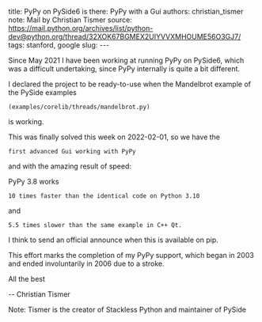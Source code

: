 title: PyPy on PySide6 is there: PyPy with a Gui
authors: christian_tismer
note: Mail by Christian Tismer
source: https://mail.python.org/archives/list/python-dev@python.org/thread/32XOK67BGMEX2UIYVVXMHOUME56O3GJ7/
tags: stanford, google
slug: ---

Since May 2021 I have been working at running PyPy on PySide6,
which was a difficult undertaking, since PyPy internally is quite
a bit different.

I declared the project to be ready-to-use when the Mandelbrot
example of the PySide examples
	
	(examples/corelib/threads/mandelbrot.py)
is working.

This was finally solved this week on 2022-02-01, so we have the

    first advanced Gui working with PyPy

and with the amazing result of speed:

PyPy 3.8 works
     
    10 times faster than the identical code on Python 3.10
and
    
    5.5 times slower than the same example in C++ Qt.

I think to send an official announce when this is available on pip.

This effort marks the completion of my PyPy support, which began
in 2003 and ended involuntarily in 2006 due to a stroke.

All the best 


-- Christian Tismer

Note: Tismer is the creator of Stackless Python and maintainer of PySide